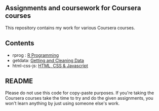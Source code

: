 ## Assignments and coursework for Coursera courses

This repository contains my work for various Coursera courses.

## Contents

* rprog : [R Programming](https://class.coursera.org/rprog-031)
* getdata: [Getting and Cleaning Data](https://class.coursera.org/getdata-032)
* html-css-js: [HTML, CSS & Javascript](https://https://www.coursera.org/learn/html-css-javascript/home/welcome)

## README

Please do not use this code for copy-paste purposes. If you're taking the Coursera
courses take the time to try and do the given assignments, you won't learn anything
by just using someone else's work.

